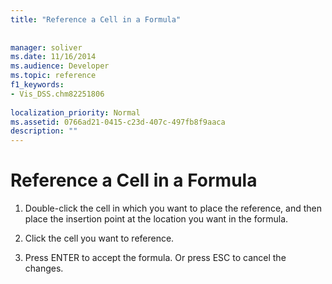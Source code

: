 ```yaml
---
title: "Reference a Cell in a Formula"
 
 
manager: soliver
ms.date: 11/16/2014
ms.audience: Developer
ms.topic: reference
f1_keywords:
- Vis_DSS.chm82251806
 
localization_priority: Normal
ms.assetid: 0766ad21-0415-c23d-407c-497fb8f9aaca
description: ""
---
```


# Reference a Cell in a Formula

1. Double-click the cell in which you want to place the reference, and then place the insertion point at the location you want in the formula.
    
2. Click the cell you want to reference.
    
3. Press ENTER to accept the formula. Or press ESC to cancel the changes.
    

